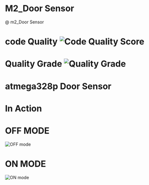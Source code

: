 # M2_Door Sensor

@ m2_Door Sensor

# code Quality ![Code Quality Score](https://api.codiga.io/project/32839/score/svg)

# Quality Grade ![Quality Grade](https://api.codiga.io/project/32839/status/svg)



# atmega328p Door Sensor

# In Action

# OFF MODE                                                                 
 ![OFF mode ](https://user-images.githubusercontent.com/101619680/163840606-d55226e7-5264-4a5c-a1f6-e360fedef71e.png)

# ON MODE
![ON mode](https://user-images.githubusercontent.com/101619680/163840793-a8f5cdd9-1c8f-4fd1-9278-a7a44528c5a3.png)
